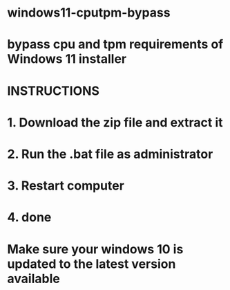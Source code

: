 # windows11-cputpm-bypass
# bypass cpu and tpm requirements of Windows 11 installer

#
#

# INSTRUCTIONS
# 1. Download the zip file and extract it 
# 2. Run the .bat file as administrator
# 3. Restart computer
# 4. done

# Make sure your windows 10 is updated to the latest version available
